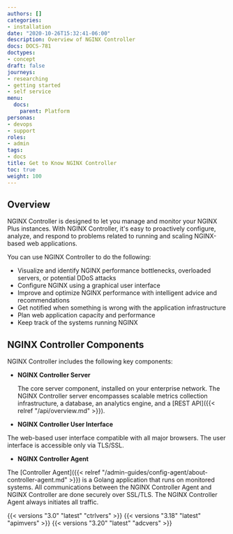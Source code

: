 ```yaml
---
authors: []
categories:
- installation
date: "2020-10-26T15:32:41-06:00"
description: Overview of NGINX Controller
docs: DOCS-781
doctypes:
- concept
draft: false
journeys:
- researching
- getting started
- self service
menu:
  docs:
    parent: Platform
personas:
- devops
- support
roles:
- admin
tags:
- docs
title: Get to Know NGINX Controller
toc: true
weight: 100
---
```


## Overview

NGINX Controller is designed to let you manage and monitor your NGINX Plus instances. With NGINX Controller, it's easy to proactively configure, analyze, and respond to problems related to running and scaling NGINX-based web applications.

You can use NGINX Controller to do the following:

* Visualize and identify NGINX performance bottlenecks, overloaded servers, or potential DDoS attacks
* Configure NGINX using a graphical user interface
* Improve and optimize NGINX performance with intelligent advice and recommendations
* Get notified when something is wrong with the application infrastructure
* Plan web application capacity and performance
* Keep track of the systems running NGINX

## NGINX Controller Components

NGINX Controller includes the following key components:

* **NGINX Controller Server**

  The core server component, installed on your enterprise network. The NGINX Controller server encompasses scalable metrics collection infrastructure, a database, an analytics engine, and a [REST API]({{< relref "/api/overview.md" >}}).

* **NGINX Controller User Interface**

 The web-based user interface compatible with all major browsers. The user interface is accessible only via TLS/SSL.

* **NGINX Controller Agent**

 The [Controller Agent]({{< relref "/admin-guides/config-agent/about-controller-agent.md" >}}) is a Golang application that runs on monitored systems. All communications between the NGINX Controller Agent and NGINX Controller are done securely over SSL/TLS. The NGINX Controller Agent always initiates all traffic.

{{< versions "3.0" "latest" "ctrlvers" >}}
{{< versions "3.18" "latest" "apimvers" >}}
{{< versions "3.20" "latest" "adcvers" >}}
